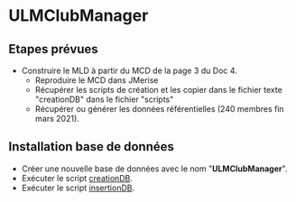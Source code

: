 # ULMClubManager

## Etapes prévues

*	Construire le MLD à partir du MCD de la page 3 du Doc 4.
    * Reproduire le MCD dans JMerise
    * Récupérer les scripts de création et les copier dans le fichier texte "creationDB" dans le fichier "scripts"
    * Récupérer ou générer les données référentielles (240 membres fin mars 2021).

## Installation base de données

* Créer une nouvelle base de données avec le nom "**ULMClubManager**".
* Exécuter le script [creationDB](./scripts/creationDB.sql).
* Exécuter le script [insertionDB](./scripts/insertionDB.sql).